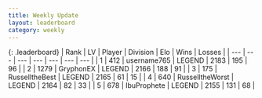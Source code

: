 ```yaml
---
title: Weekly Update
layout: leaderboard
category: weekly
---
```


{: .leaderboard}
| Rank | LV | Player | Division | Elo | Wins | Losses |
| --- | --- | --- | --- | --- | --- | --- |
| <span data-change="7">1</span> | 412 | <span title="ID: 188640">username765</span> | LEGEND | <span data-change="135">2183</span> | <span data-change="123">195</span> | <span data-change="62">96</span> |
| <span data-change="-1">2</span> | 1279 | <span title="ID: 315148">GryphonEX</span> | LEGEND | <span data-change="48">2166</span> | <span data-change="87">188</span> | <span data-change="42">91</span> |
| <span data-change="104">3</span> | 175 | <span title="ID: 547266">RusselltheBest</span> | LEGEND | <span data-change="323">2165</span> | <span data-change="53">61</span> | <span data-change="12">15</span> |
| <span data-change="-2">4</span> | 640 | <span title="ID: 388751">RusselltheWorst</span> | LEGEND | <span data-change="65">2164</span> | <span data-change="22">82</span> | <span data-change="5">33</span> |
| <span data-change="118">5</span> | 678 | <span title="ID: 362352">IbuProphete</span> | LEGEND | <span data-change="333">2155</span> | <span data-change="81">131</span> | <span data-change="31">68</span> |